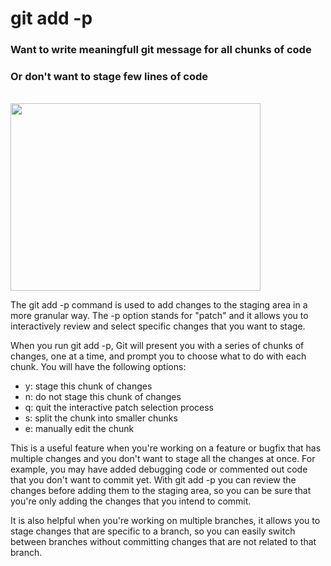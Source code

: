 # git add -p

### Want to write meaningfull git message for all chunks of code 
### Or don't want to stage few lines of code
<br>
<img src= "https://www.google.com/url?sa=i&url=https%3A%2F%2Fcupofcode.blog%2Fintro-to-git%2F&psig=AOvVaw2_riT2_dfi4LgxZOOFdYRp&ust=1674450717820000&source=images&cd=vfe&ved=0CA8QjRxqFwoTCPjRrpS12vwCFQAAAAAdAAAAABAh" height = 300 width = 400>
<br>

The git add -p command is used to add changes to the staging area in a more granular way. The -p option
stands for "patch" and it allows you to interactively review and select specific changes that you want to stage.

When you run git add -p, Git will present you with a series of chunks of changes, one at a time, and
prompt you to choose what to do with each chunk. You will have the following options:

- y: stage this chunk of changes
- n: do not stage this chunk of changes
- q: quit the interactive patch selection process
- s: split the chunk into smaller chunks
- e: manually edit the chunk

This is a useful feature when you're working on a feature or bugfix that has multiple changes and you
don't want to stage all the changes at once. For example, you may have added debugging code or commented
out code that you don't want to commit yet. With git add -p you can review the changes before adding them
to the staging area, so you can be sure that you're only adding the changes that you intend to commit.

It is also helpful when you're working on multiple branches, it allows you to stage changes that are
specific to a branch, so you can easily switch between branches without committing changes that are not
related to that branch.


